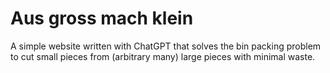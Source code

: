 # Aus gross mach klein


A simple website written with ChatGPT that solves the bin packing problem to cut small pieces from (arbitrary many) large pieces with minimal waste.
